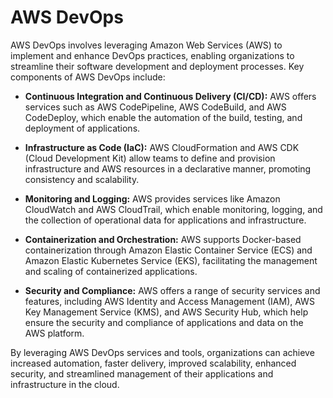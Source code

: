 # AWS DevOps

AWS DevOps involves leveraging Amazon Web Services (AWS) to implement and enhance DevOps practices, enabling organizations to streamline their software development and deployment processes. Key components of AWS DevOps include:

- **Continuous Integration and Continuous Delivery (CI/CD):** AWS offers services such as AWS CodePipeline, AWS CodeBuild, and AWS CodeDeploy, which enable the automation of the build, testing, and deployment of applications.

- **Infrastructure as Code (IaC):** AWS CloudFormation and AWS CDK (Cloud Development Kit) allow teams to define and provision infrastructure and AWS resources in a declarative manner, promoting consistency and scalability.

- **Monitoring and Logging:** AWS provides services like Amazon CloudWatch and AWS CloudTrail, which enable monitoring, logging, and the collection of operational data for applications and infrastructure.

- **Containerization and Orchestration:** AWS supports Docker-based containerization through Amazon Elastic Container Service (ECS) and Amazon Elastic Kubernetes Service (EKS), facilitating the management and scaling of containerized applications.

- **Security and Compliance:** AWS offers a range of security services and features, including AWS Identity and Access Management (IAM), AWS Key Management Service (KMS), and AWS Security Hub, which help ensure the security and compliance of applications and data on the AWS platform.

By leveraging AWS DevOps services and tools, organizations can achieve increased automation, faster delivery, improved scalability, enhanced security, and streamlined management of their applications and infrastructure in the cloud.
